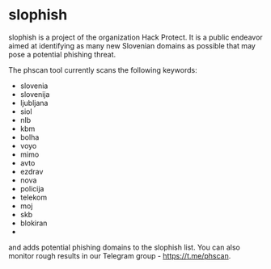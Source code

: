# slophish
slophish is a project of the organization Hack Protect. It is a public endeavor aimed at identifying as many new Slovenian domains as possible that may pose a potential phishing threat.

The phscan tool currently scans the following keywords: 

- slovenia
- slovenija
- ljubljana
- siol
- nlb
- kbm
- bolha
- voyo
- mimo
- avto
- ezdrav
- nova
- policija
- telekom
- moj
- skb
- blokiran
- 
and adds potential phishing domains to the slophish list.
You can also monitor rough results in our Telegram group - https://t.me/phscan. 

